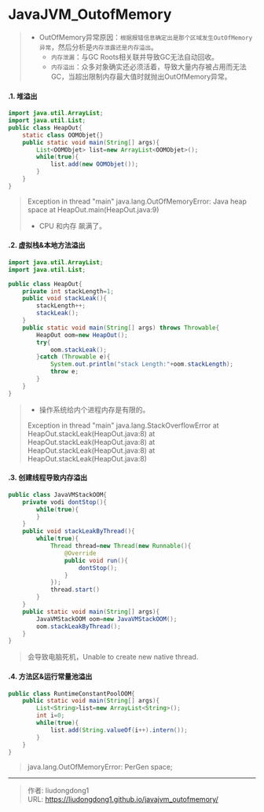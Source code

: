 # JavaJVM_OutofMemory


> - OutOfMemory异常原因：`根据报错信息确定出是那个区域发生OutOfMemory异常`，然后分析是`内存泄露还是内存溢出`。
>   - `内存泄漏`：与GC Roots相关联并导致GC无法自动回收。
>   - `内存溢出`：众多对象确实还必须活着，导致大量内存被占用而无法GC，当超出限制内存最大值时就抛出OutOfMemory异常。

#### .1. 堆溢出

```java
import java.util.ArrayList;
import java.util.List;
public class HeapOut{
    static class OOMObjet{}
    public static void main(String[] args){
        List<OOMObjet> list=new ArrayList<OOMObjet>();
        while(true){
            list.add(new OOMObjet());
        }
    }
}
```

> Exception in thread "main" java.lang.OutOfMemoryError: Java heap space
> 	at HeapOut.main(HeapOut.java:9)
>
> - CPU 和内存 飙满了。

#### .2. 虚拟栈&本地方法溢出

```java
import java.util.ArrayList;
import java.util.List;

public class HeapOut{
    private int stackLength=1;
    public void stackLeak(){
        stackLength++;
        stackLeak();
    }
    public static void main(String[] args) throws Throwable{
        HeapOut oom=new HeapOut();
        try{
            oom.stackLeak();
        }catch (Throwable e){
            System.out.println("stack Length:"+oom.stackLength);
            throw e;
        }
    }
}
```

> - 操作系统给内个进程内存是有限的。
>
> Exception in thread "main" java.lang.StackOverflowError
> 	at HeapOut.stackLeak(HeapOut.java:8)
> 	at HeapOut.stackLeak(HeapOut.java:8)
> 	at HeapOut.stackLeak(HeapOut.java:8)
> 	at HeapOut.stackLeak(HeapOut.java:8)

#### .3. 创建线程导致内存溢出

```java
public class JavaVMStackOOM{
    private vodi dontStop(){
        while(true){ 
        }
    }
    public void stackLeakByThread(){
        while(true){
            Thread thread=new Thread(new Runnable(){
                @Override 
                public void run(){
                    dontStop();
                }
            });
            thread.start()
        }
    }
    public static void main(String[] args){
        JavaVMStackOOM oom=new JavaVMStackOOM();
        oom.stackLeakByThread();
    }
}
```

> 会导致电脑死机，Unable to create new native thread.

#### .4. 方法区&运行常量池溢出

```java
public class RuntimeConstantPoolOOM{
    public static void main(String[] args){
        List<String>list=new ArrayList<String>();
        int i=0;
        while(true){
            list.add(String.valueOf(i++).intern());
        }
    }
}
```

> java.lang.OutOfMemoryError: PerGen space;

---

> 作者: liudongdong1  
> URL: https://liudongdong1.github.io/javajvm_outofmemory/  


